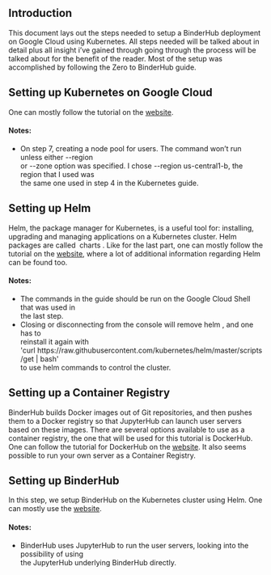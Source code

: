 ## Introduction

This document lays out the steps needed to setup a BinderHub deployment on Google Cloud
using Kubernetes. All steps needed will be talked about in detail plus all insight i’ve gained
through going through the process will be talked about for the benefit of the reader. Most of the
setup was accomplished by following the ​Zero to BinderHub guide.

## Setting up Kubernetes on Google Cloud

One can mostly follow the tutorial on the [​website​](https://zero-to-jupyterhub.readthedocs.io/en/latest/google/step-zero-gcp.html).

#### Notes:
<ul>
<li>On step 7, creating a node pool for users. The command won’t run unless either --region <br>
or --zone option was specified. I chose --region us-central1-b, the region that I used was <br>
the same one used in step 4 in the Kubernetes guide.
</ul>

## Setting up Helm

Helm​, the package manager for Kubernetes, is a useful tool for: installing, upgrading and
managing applications on a Kubernetes cluster. Helm packages are called ​ charts ​. Like for the
last part, one can mostly follow the tutorial on the ​[website](https://binderhub.readthedocs.io/en/latest/create-cloud-resources.html), where a lot of additional information
regarding Helm can be found too.

#### Notes:
<ul>
<li>The commands in the guide should be run on the Google Cloud Shell that was used in <br>
the last step.
<li>Closing or disconnecting from the console will remove helm ​, and one has to <br>
reinstall it again with <br>
'curl https:​//​raw​.​githubusercontent​.​com​/​kubernetes​/​helm​/​master​/​scripts​/​get ​|​ bash' <br>
to use helm commands to control the cluster.
</ul>

## Setting up a Container Registry

BinderHub builds Docker images out of Git repositories, and then pushes them to a Docker
registry so that JupyterHub can launch user servers based on these images. There are several
options available to use as a container registry, the one that will be used for this tutorial
is DockerHub. One can follow the tutorial for DockerHub on the [website](https://binderhub.readthedocs.io/en/latest/setup-registry.html). It also seems possible to run your own server as a Container Registry.

## Setting up BinderHub

In this step, we setup BinderHub on the Kubernetes cluster using Helm. One can mostly use
the ​[website](https://binderhub.readthedocs.io/en/latest/setup-binderhub.html)​.

#### Notes:
<ul>
<li>BinderHub uses JupyterHub to run the user servers, looking into the possibility of using <br>
the JupyterHub underlying BinderHub directly.
</ul>

